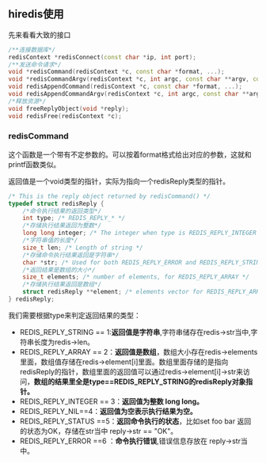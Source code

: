 ## hiredis使用



先来看看大致的接口



```cpp
/**连接数据库*/
redisContext *redisConnect(const char *ip, int port);
/**发送命令请求*/
void *redisCommand(redisContext *c, const char *format, ...);
void *redisCommandArgv(redisContext *c, int argc, const char **argv, const size_t *argvlen);
void redisAppendCommand(redisContext *c, const char *format, ...);
void redisAppendCommandArgv(redisContext *c, int argc, const char **argv, const size_t *argvlen);
/*释放资源*/
void freeReplyObject(void *reply);
void redisFree(redisContext *c);
```



### redisCommand

这个函数是一个带有不定参数的。可以按着format格式给出对应的参数，这就和printf函数类似。

返回值是一个void类型的指针，实际为指向一个redisReply类型的指针。

```cpp
/* This is the reply object returned by redisCommand() */
typedef struct redisReply {
    /*命令执行结果的返回类型*/
    int type; /* REDIS_REPLY_* */
    /*存储执行结果返回为整数*/
    long long integer; /* The integer when type is REDIS_REPLY_INTEGER */
    /*字符串值的长度*/
    size_t len; /* Length of string */
    /*存储命令执行结果返回是字符串*/
    char *str; /* Used for both REDIS_REPLY_ERROR and REDIS_REPLY_STRING */
    /*返回结果是数组的大小*/
    size_t elements; /* number of elements, for REDIS_REPLY_ARRAY */
    /*存储执行结果返回是数组*/
    struct redisReply **element; /* elements vector for REDIS_REPLY_ARRAY */
} redisReply;
```



我们需要根据type来判定返回结果的类型：

- REDIS_REPLY_STRING == 1:**返回值是字符串**,字符串储存在redis->str当中,字符串长度为redis->len。
- REDIS_REPLY_ARRAY == 2：**返回值是数组**，数组大小存在redis->elements里面，数组值存储在redis->element[i]里面。数组里面存储的是指向redisReply的指针，数组里面的返回值可以通过redis->element[i]->str来访问，**数组的结果里全是type==REDIS_REPLY_STRING的redisReply对象指针。**
- REDIS_REPLY_INTEGER == 3：**返回值为整数 long long。**
- REDIS_REPLY_NIL==4：**返回值为空表示执行结果为空。**
- REDIS_REPLY_STATUS ==5：**返回命令执行的状态**，比如set foo bar 返回的状态为OK，存储在str当中 reply->str == "OK"。
- REDIS_REPLY_ERROR ==6 ：**命令执行错误**,错误信息存放在 reply->str当中。

